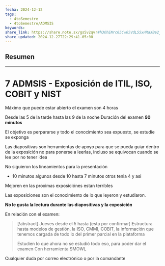 ```yaml
---
fecha: 2024-12-12
tags:
  - 4toSemestre
  - 4toSemestre/ADMSIS
keywords: 
share_link: https://share.note.sx/gs5v2qvr#h3OhENrc65Cw65VdL55xHRaXBe2jeP7sov+JOR+xZ5w
share_updated: 2024-12-27T22:29:41-05:00
---
```

## Resumen


___
# 7 ADMSIS - Exposición de ITIL, ISO, COBIT y NIST

Máximo que puede estar abierto el examen son 4 horas

Desde las 5 de la tarde hasta las 9 de la noche
Duración del examen **90 minutos**

El objetivo es perpararse y todo el conocimiento sea expuesto, se estudie se exponga

Las diapositivas son herramientas de apoyo para que se pueda guiar dentro de la exposición no para ponerse a leerlas, incluso se equivocan cuando se lee por no tener idea

No siguieron los lineamientos para la presentación
- 10 minutos algunos desde 10 hasta 7 minutos otros tenia 4 y asi

Mejoren en las proximas exposiciónes estan terribles

Las exposiciones son el conocimiento de lo que leyeron y estudiaron.

**No le gusta la lectura durante las diapositivas y la exposición**

En relación con el examen:

> [!abstract]
> Jueves desde el 5 hasta (esta por confirmar)
> Estructura hasta modelos de gestión, la ISO, CMMI, COBIT, la información que tenemos cargada de todo lo del primer parcial en la plataforma
>
> Estudien lo que ahora no se estudió todo eso, para poder dar el examen
> Con herramienta SMOWL


Cualquier duda por correo electrónico o por la comandante

